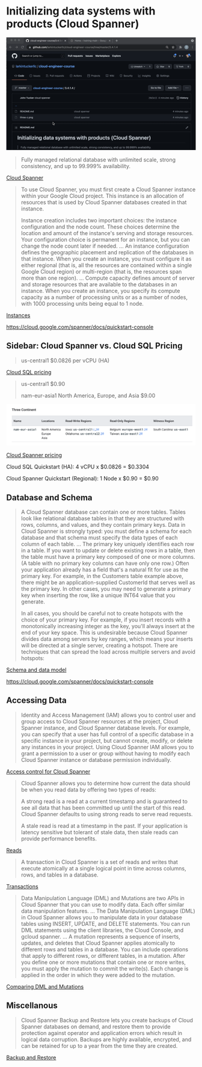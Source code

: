 # Initializing data systems with products (Cloud Spanner)

[![Video](video.png)](https://youtu.be/0RGTp0kYpWA)
> Fully managed relational database with unlimited scale, strong consistency, and up to 99.999% availability.

[Cloud Spanner](https://cloud.google.com/spanner)

> To use Cloud Spanner, you must first create a Cloud Spanner instance within your Google Cloud project. This instance is an allocation of resources that is used by Cloud Spanner databases created in that instance.
>
> Instance creation includes two important choices: the instance configuration and the node count. These choices determine the location and amount of the instance's serving and storage resources. Your configuration choice is permanent for an instance, but you can change the node count later if needed.
> ...
> An instance configuration defines the geographic placement and replication of the databases in that instance. When you create an instance, you must configure it as either regional (that is, all the resources are contained within a single Google Cloud region) or multi-region (that is, the resources span more than one region).
> ...
> Compute capacity defines amount of server and storage resources that are available to the databases in an instance. When you create an instance, you specify its compute capacity as a number of processing units or as a number of nodes, with 1000 processing units being equal to 1 node.

[Instances](https://cloud.google.com/spanner/docs/instances)

https://cloud.google.com/spanner/docs/quickstart-console

## Sidebar: Cloud Spanner vs. Cloud SQL Pricing

> us-central1 $0.0826 per vCPU (HA)

[Cloud SQL pricing](https://cloud.google.com/sql/pricing)

> us-central1 $0.90
>
> nam-eur-asia1	North America, Europe, and Asia	$9.00

![Three Continent](three-c.png)

[Cloud Spanner pricing](https://cloud.google.com/spanner/pricing)

Cloud SQL Quickstart (HA): 4 vCPU x $0.0826 = $0.3304

Cloud Spanner Quickstart (Regional): 1 Node x $0.90 = $0.90

## Database and Schema

> A Cloud Spanner database can contain one or more tables. Tables look like relational database tables in that they are structured with rows, columns, and values, and they contain primary keys. Data in Cloud Spanner is strongly typed: you must define a schema for each database and that schema must specify the data types of each column of each table.
> ...
> The primary key uniquely identifies each row in a table. If you want to update or delete existing rows in a table, then the table must have a primary key composed of one or more columns. (A table with no primary key columns can have only one row.) Often your application already has a field that's a natural fit for use as the primary key. For example, in the Customers table example above, there might be an application-supplied CustomerId that serves well as the primary key. In other cases, you may need to generate a primary key when inserting the row, like a unique INT64 value that you generate.
>
> In all cases, you should be careful not to create hotspots with the choice of your primary key. For example, if you insert records with a monotonically increasing integer as the key, you'll always insert at the end of your key space. This is undesirable because Cloud Spanner divides data among servers by key ranges, which means your inserts will be directed at a single server, creating a hotspot. There are techniques that can spread the load across multiple servers and avoid hotspots:

[Schema and data model](https://cloud.google.com/spanner/docs/schema-and-data-model)

https://cloud.google.com/spanner/docs/quickstart-console

## Accessing Data

> Identity and Access Management (IAM) allows you to control user and group access to Cloud Spanner resources at the project, Cloud Spanner instance, and Cloud Spanner database levels. For example, you can specify that a user has full control of a specific database in a specific instance in your project, but cannot create, modify, or delete any instances in your project. Using Cloud Spanner IAM allows you to grant a permission to a user or group without having to modify each Cloud Spanner instance or database permission individually.

[Access control for Cloud Spanner](https://cloud.google.com/spanner/docs/iam)

> Cloud Spanner allows you to determine how current the data should be when you read data by offering two types of reads:
>
> A strong read is a read at a current timestamp and is guaranteed to see all data that has been committed up until the start of this read. Cloud Spanner defaults to using strong reads to serve read requests.
>
> A stale read is read at a timestamp in the past. If your application is latency sensitive but tolerant of stale data, then stale reads can provide performance benefits.

[Reads](https://cloud.google.com/spanner/docs/reads)

> A transaction in Cloud Spanner is a set of reads and writes that execute atomically at a single logical point in time across columns, rows, and tables in a database.

[Transactions](https://cloud.google.com/spanner/docs/transactions)

> Data Manipulation Language (DML) and Mutations are two APIs in Cloud Spanner that you can use to modify data. Each offer similar data manipulation features. 
> ...
> The Data Manipulation Language (DML) in Cloud Spanner allows you to manipulate data in your database tables using INSERT, UPDATE, and DELETE statements. You can run DML statements using the client libraries, the Cloud Console, and gcloud spanner.
> ...
> A mutation represents a sequence of inserts, updates, and deletes that Cloud Spanner applies atomically to different rows and tables in a database. You can include operations that apply to different rows, or different tables, in a mutation. After you define one or more mutations that contain one or more writes, you must apply the mutation to commit the write(s). Each change is applied in the order in which they were added to the mutation.

[Comparing DML and Mutations](https://cloud.google.com/spanner/docs/dml-versus-mutations)

## Miscellanous

> Cloud Spanner Backup and Restore lets you create backups of Cloud Spanner databases on demand, and restore them to provide protection against operator and application errors which result in logical data corruption. Backups are highly available, encrypted, and can be retained for up to a year from the time they are created.

[Backup and Restore](https://cloud.google.com/spanner/docs/backup)
